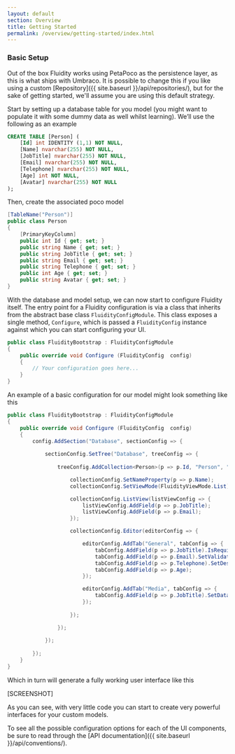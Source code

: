 ```yaml
---
layout: default
section: Overview
title: Getting Started
permalink: /overview/getting-started/index.html
---
```


### Basic Setup

Out of the box Fluidity works using PetaPoco as the persistence layer, as this is what ships with Umbraco. It is possible to change this if you like using a custom [Repository]({{ site.baseurl }}/api/repositories/), but for the sake of getting started, we'll assume you are using this default strategy.

Start by setting up a database table for you model (you might want to populate it with some dummy data as well whilst learning). We’ll use the following as an example

````sql
CREATE TABLE [Person] (
    [Id] int IDENTITY (1,1) NOT NULL, 
    [Name] nvarchar(255) NOT NULL, 
    [JobTitle] nvarchar(255) NOT NULL, 
    [Email] nvarchar(255) NOT NULL, 
    [Telephone] nvarchar(255) NOT NULL, 
    [Age] int NOT NULL, 
    [Avatar] nvarchar(255) NOT NULL
);
````

Then, create the associated poco model

````csharp
[TableName("Person")]
public class Person
{
    [PrimaryKeyColumn]
    public int Id { get; set; }
    public string Name { get; set; }
    public string JobTitle { get; set; }
    public string Email { get; set; }
    public string Telephone { get; set; }
    public int Age { get; set; }
    public string Avatar { get; set; }
}
````

With the database and model setup, we can now start to configure Fluidity itself. The entry point for a Fluidity configuration is via a class that inherits from the abstract base class `FluidityConfigModule`. This class exposes a single method, `Configure`, which is passed a `FluidityConfig` instance against which you can start configuring your UI.

````csharp
public class FluidityBootstrap : FluidityConfigModule
{
    public override void Configure (FluidityConfig  config) 
    {
        // Your configuration goes here...
    }
}
````

An example of a basic configuration for our model might look something like this

````csharp
public class FluidityBootstrap : FluidityConfigModule
{
    public override void Configure (FluidityConfig  config) 
    {
        config.AddSection("Database", sectionConfig => {
            
            sectionConfig.SetTree("Database", treeConfig => {
                
                treeConfig.AddCollection<Person>(p => p.Id, "Person", "People", "icon-umb-users", "icon-umb-users", collectionConfig => {

                    collectionConfig.SetNameProperty(p => p.Name);
                    collectionConfig.SetViewMode(FluidityViewMode.List);

                    collectionConfig.ListView(listViewConfig => {
                        listViewConfig.AddField(p => p.JobTitle);
                        listViewConfig.AddField(p => p.Email);
                    });

                    collectionConfig.Editor(editorConfig => {

                        editorConfig.AddTab("General", tabConfig => {
                            tabConfig.AddField(p => p.JobTitle).IsRequired();
                            tabConfig.AddField(p => p.Email).SetValidationRegex("[A-Z0-9._%+-]+@[A-Z0-9.-]+\\.[A-Z]{2,4}");
                            tabConfig.AddField(p => p.Telephone).SetDescription("inc area code");
                            tabConfig.AddField(p => p.Age);
                        });

                        editorConfig.AddTab("Media", tabConfig => {
                            tabConfig.AddField(p => p.JobTitle).SetDataType("Upload");
                        });
                        
                    });

                });
            
            });
        
        });
    }
}
````

Which in turn will generate a fully working user interface like this

[SCREENSHOT]

As you can see, with very little code you can start to create very powerful interfaces for your custom models. 

To see all the possible configuration options for each of the UI components, be sure to read through the [API documentation]({{ site.baseurl }}/api/conventions/).
